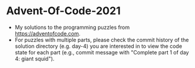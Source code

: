 # Advent-Of-Code-2021
- My solutions to the programming puzzles from https://adventofcode.com.
- For puzzles with multiple parts, please check the commit history of the solution directory (e.g. day-4) you are interested in to view the code state for each part (e.g., commit message with "Complete part 1 of day 4: giant squid").
